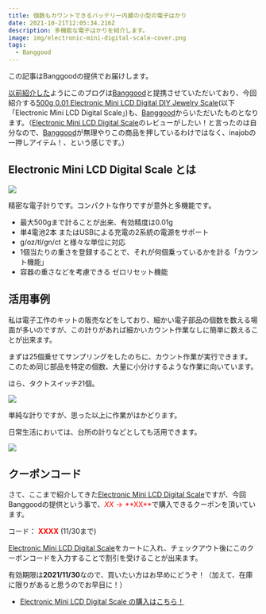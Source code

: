 ```yaml
---
title: 個数もカウントできるバッテリー内蔵の小型の電子はかり
date: 2021-10-21T12:05:34.216Z
description: 多機能な電子はかりを紹介します。
image: img/electronic-mini-digital-scale-cover.png
tags:
  - Banggood
---
```

この記事はBanggoodの提供でお届けします。

[以前紹介した](../../post/中国ecサイトbanggood/)ようにこのブログは[Banggood](https://jp.banggood.com/?p=0M092355466124202012)と提携させていただいており、今回紹介する[500g 0.01 Electronic Mini LCD Digital DIY Jewelry Scale](https://www.banggood.com/ja/500g-0_01-Electronic-Mini-LCD-Digital-DIY-Jewelry-Scale-High-Accuracy-Backlight-Pocket-Jewelry-Weight-p-1721113.html?p=0M092355466124202012)(以下 「Electronic Mini LCD Digital Scale」)も、[Banggood](https://jp.banggood.com/?p=0M092355466124202012)からいただいたものとなります。（[Electronic Mini LCD Digital Scale](https://www.banggood.com/ja/500g-0_01-Electronic-Mini-LCD-Digital-DIY-Jewelry-Scale-High-Accuracy-Backlight-Pocket-Jewelry-Weight-p-1721113.html?p=0M092355466124202012)のレビューがしたい！と言ったのは自分なので、[Banggood](https://jp.banggood.com/?p=0M092355466124202012)が無理やりこの商品を押しているわけではなく、inajobの一押しアイテム！、という感じです。）

## Electronic Mini LCD Digital Scale とは

![](img/electronic-mini-digital-scale-overview.jpg)

精密な電子計りです。コンパクトな作りですが意外と多機能です。

* 最大500gまで計ることが出来、有効精度は0.01g
* 単4電池2本 またはUSBによる充電の2系統の電源をサポート
* g/oz/tl/gn/ct と様々な単位に対応
* 1個当たりの重さを登録することで、それが何個乗っているかを計る「カウント機能」
* 容器の重さなどを考慮できる ゼロリセット機能

## 活用事例

私は電子工作のキットの販売などをしており、細かい電子部品の個数を数える場面が多いのですが、この計りがあれば細かいカウント作業なしに簡単に数えることが出来ます。

まずは25個乗せてサンプリングをしたのちに、カウント作業が実行できます。このため同じ部品を特定の個数、大量に小分けするような作業に向いています。

ほら、タクトスイッチ21個。

![](img/electronic-mini-digital-scale-count.jpg)

単純な計りですが、思った以上に作業がはかどります。

日常生活においては、台所の計りなどとしても活用できます。

![](img/electronic-mini-digital-scale-coffee.jpg)

## クーポンコード

さて、ここまで紹介してきた[Electronic Mini LCD Digital Scale](https://www.banggood.com/ja/500g-0_01-Electronic-Mini-LCD-Digital-DIY-Jewelry-Scale-High-Accuracy-Backlight-Pocket-Jewelry-Weight-p-1721113.html?p=0M092355466124202012)ですが、今回Banggoodの提供という事で、<span style="color:red">$XX → **$XX**</span>で購入できるクーポンを頂いています。

コード：
<span style="color:red">**XXXX**</span> (11/30まで)

[Electronic Mini LCD Digital Scale](https://www.banggood.com/ja/500g-0_01-Electronic-Mini-LCD-Digital-DIY-Jewelry-Scale-High-Accuracy-Backlight-Pocket-Jewelry-Weight-p-1721113.html?p=0M092355466124202012)をカートに入れ、チェックアウト後にこのクーポンコードを入力することで割引を受けることが出来ます。

有効期限は**2021/11/30**なので、買いたい方はお早めにどうぞ！（加えて、在庫に限りがあると思うのでお早目に！）

* [Electronic Mini LCD Digital Scale の購入はこちら！](https://www.banggood.com/ja/500g-0_01-Electronic-Mini-LCD-Digital-DIY-Jewelry-Scale-High-Accuracy-Backlight-Pocket-Jewelry-Weight-p-1721113.html?p=0M092355466124202012)